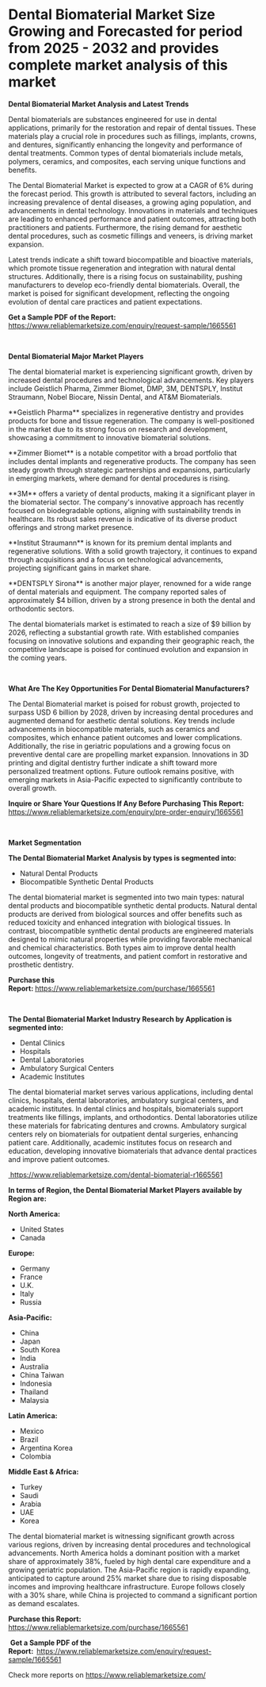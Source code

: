 <p><h1>Dental Biomaterial Market Size Growing and Forecasted for period from 2025 - 2032 and provides complete market analysis of this market</h1></p><p><strong>Dental Biomaterial Market Analysis and Latest Trends</strong></p>
<p><p>Dental biomaterials are substances engineered for use in dental applications, primarily for the restoration and repair of dental tissues. These materials play a crucial role in procedures such as fillings, implants, crowns, and dentures, significantly enhancing the longevity and performance of dental treatments. Common types of dental biomaterials include metals, polymers, ceramics, and composites, each serving unique functions and benefits.</p><p>The Dental Biomaterial Market is expected to grow at a CAGR of 6% during the forecast period. This growth is attributed to several factors, including an increasing prevalence of dental diseases, a growing aging population, and advancements in dental technology. Innovations in materials and techniques are leading to enhanced performance and patient outcomes, attracting both practitioners and patients. Furthermore, the rising demand for aesthetic dental procedures, such as cosmetic fillings and veneers, is driving market expansion.</p><p>Latest trends indicate a shift toward biocompatible and bioactive materials, which promote tissue regeneration and integration with natural dental structures. Additionally, there is a rising focus on sustainability, pushing manufacturers to develop eco-friendly dental biomaterials. Overall, the market is poised for significant development, reflecting the ongoing evolution of dental care practices and patient expectations.</p></p>
<p><strong>Get a Sample PDF of the Report:&nbsp;</strong> <a href="https://www.reliablemarketsize.com/enquiry/request-sample/1665561?utm_campaign=1999&utm_medium=2&utm_source=Github&utm_content=ia&utm_term=03032025&utm_id=dental-biomaterial">https://www.reliablemarketsize.com/enquiry/request-sample/1665561</a></p>
<p>&nbsp;</p>
<p><strong>Dental Biomaterial Major Market Players</strong></p>
<p><p>The dental biomaterial market is experiencing significant growth, driven by increased dental procedures and technological advancements. Key players include Geistlich Pharma, Zimmer Biomet, DMP, 3M, DENTSPLY, Institut Straumann, Nobel Biocare, Nissin Dental, and AT&M Biomaterials.</p><p>**Geistlich Pharma** specializes in regenerative dentistry and provides products for bone and tissue regeneration. The company is well-positioned in the market due to its strong focus on research and development, showcasing a commitment to innovative biomaterial solutions.</p><p>**Zimmer Biomet** is a notable competitor with a broad portfolio that includes dental implants and regenerative products. The company has seen steady growth through strategic partnerships and expansions, particularly in emerging markets, where demand for dental procedures is rising.</p><p>**3M** offers a variety of dental products, making it a significant player in the biomaterial sector. The company's innovative approach has recently focused on biodegradable options, aligning with sustainability trends in healthcare. Its robust sales revenue is indicative of its diverse product offerings and strong market presence.</p><p>**Institut Straumann** is known for its premium dental implants and regenerative solutions. With a solid growth trajectory, it continues to expand through acquisitions and a focus on technological advancements, projecting significant gains in market share.</p><p>**DENTSPLY Sirona** is another major player, renowned for a wide range of dental materials and equipment. The company reported sales of approximately $4 billion, driven by a strong presence in both the dental and orthodontic sectors.</p><p>The dental biomaterials market is estimated to reach a size of $9 billion by 2026, reflecting a substantial growth rate. With established companies focusing on innovative solutions and expanding their geographic reach, the competitive landscape is poised for continued evolution and expansion in the coming years.</p></p>
<p>&nbsp;</p>
<p><strong>What Are The Key Opportunities For Dental Biomaterial Manufacturers?</strong></p>
<p><p>The Dental Biomaterial market is poised for robust growth, projected to surpass USD 6 billion by 2028, driven by increasing dental procedures and augmented demand for aesthetic dental solutions. Key trends include advancements in biocompatible materials, such as ceramics and composites, which enhance patient outcomes and lower complications. Additionally, the rise in geriatric populations and a growing focus on preventive dental care are propelling market expansion. Innovations in 3D printing and digital dentistry further indicate a shift toward more personalized treatment options. Future outlook remains positive, with emerging markets in Asia-Pacific expected to significantly contribute to overall growth.</p></p>
<p><strong>Inquire or Share Your Questions If Any Before Purchasing This Report:</strong> <a href="https://www.reliablemarketsize.com/enquiry/pre-order-enquiry/1665561?utm_campaign=1999&utm_medium=2&utm_source=Github&utm_content=ia&utm_term=03032025&utm_id=dental-biomaterial">https://www.reliablemarketsize.com/enquiry/pre-order-enquiry/1665561</a></p>
<p>&nbsp;</p>
<p><strong>Market Segmentation</strong></p>
<p><strong>The Dental Biomaterial Market Analysis by types is segmented into:</strong></p>
<p><ul><li>Natural Dental Products</li><li>Biocompatible Synthetic Dental Products</li></ul></p>
<p><p>The dental biomaterial market is segmented into two main types: natural dental products and biocompatible synthetic dental products. Natural dental products are derived from biological sources and offer benefits such as reduced toxicity and enhanced integration with biological tissues. In contrast, biocompatible synthetic dental products are engineered materials designed to mimic natural properties while providing favorable mechanical and chemical characteristics. Both types aim to improve dental health outcomes, longevity of treatments, and patient comfort in restorative and prosthetic dentistry.</p></p>
<p><strong>Purchase this Report:&nbsp;</strong><a href="https://www.reliablemarketsize.com/purchase/1665561?utm_campaign=1999&utm_medium=2&utm_source=Github&utm_content=ia&utm_term=03032025&utm_id=dental-biomaterial">https://www.reliablemarketsize.com/purchase/1665561</a></p>
<p>&nbsp;</p>
<p><strong>The Dental Biomaterial Market Industry Research by Application is segmented into:</strong></p>
<p><ul><li>Dental Clinics</li><li>Hospitals</li><li>Dental Laboratories</li><li>Ambulatory Surgical Centers</li><li>Academic Institutes</li></ul></p>
<p><p>The dental biomaterial market serves various applications, including dental clinics, hospitals, dental laboratories, ambulatory surgical centers, and academic institutes. In dental clinics and hospitals, biomaterials support treatments like fillings, implants, and orthodontics. Dental laboratories utilize these materials for fabricating dentures and crowns. Ambulatory surgical centers rely on biomaterials for outpatient dental surgeries, enhancing patient care. Additionally, academic institutes focus on research and education, developing innovative biomaterials that advance dental practices and improve patient outcomes.</p></p>
<p><a href="https://www.reliablemarketsize.com/dental-biomaterial-r1665561?utm_campaign=1999&utm_medium=2&utm_source=Github&utm_content=ia&utm_term=03032025&utm_id=dental-biomaterial">&nbsp;https://www.reliablemarketsize.com/dental-biomaterial-r1665561</a></p>
<p><strong>In terms of Region, the Dental Biomaterial Market Players available by Region are:</strong></p>
<p>
    <p> <strong> North America: </strong>
        <ul>
            <li>United States</li>
            <li>Canada</li>
        </ul>
        </p> 
    <p> <strong> Europe: </strong>
        <ul>
            <li>Germany</li>
            <li>France</li>
            <li>U.K.</li>
            <li>Italy</li>
            <li>Russia</li>
        </ul>
        </p> 
    <p> <strong> Asia-Pacific: </strong>
        <ul>
            <li>China</li>
            <li>Japan</li>
            <li>South Korea</li>
            <li>India</li>
            <li>Australia</li>
            <li>China Taiwan</li>
            <li>Indonesia</li>
            <li>Thailand</li>
            <li>Malaysia</li>
        </ul>
        </p> 
    <p> <strong> Latin America: </strong>
        <ul>
            <li>Mexico</li>
            <li>Brazil</li>
            <li>Argentina Korea</li>
            <li>Colombia</li>
        </ul>
        </p> 
    <p> <strong> Middle East & Africa: </strong>
        <ul>
            <li>Turkey</li>
            <li>Saudi</li>
            <li>Arabia</li>
            <li>UAE</li>
            <li>Korea</li>
        </ul>
    </p>
    </p>
<p><p>The dental biomaterial market is witnessing significant growth across various regions, driven by increasing dental procedures and technological advancements. North America holds a dominant position with a market share of approximately 38%, fueled by high dental care expenditure and a growing geriatric population. The Asia-Pacific region is rapidly expanding, anticipated to capture around 25% market share due to rising disposable incomes and improving healthcare infrastructure. Europe follows closely with a 30% share, while China is projected to command a significant portion as demand escalates.</p></p>
<p><strong>Purchase this Report: </strong><a href="https://www.reliablemarketsize.com/purchase/1665561?utm_campaign=1999&utm_medium=2&utm_source=Github&utm_content=ia&utm_term=03032025&utm_id=dental-biomaterial">https://www.reliablemarketsize.com/purchase/1665561</a></p>
<p>&nbsp;<strong>Get a Sample PDF of the Report:&nbsp;&nbsp;</strong><a href="https://www.reliablemarketsize.com/enquiry/request-sample/1665561?utm_campaign=1999&utm_medium=2&utm_source=Github&utm_content=ia&utm_term=03032025&utm_id=dental-biomaterial">https://www.reliablemarketsize.com/enquiry/request-sample/1665561</a></p>
<p><strong></strong></p>
<p>Check more reports on <a href="https://www.reliablemarketsize.com/?utm_campaign=1999&utm_medium=2&utm_source=Github&utm_content=ia&utm_term=03032025&utm_id=dental-biomaterial">https://www.reliablemarketsize.com/</a></p>